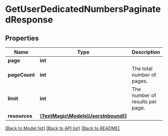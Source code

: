 # GetUserDedicatedNumbersPaginatedResponse

## Properties
Name | Type | Description | Notes
------------ | ------------- | ------------- | -------------
**page** | **int** |  | 
**pageCount** | **int** | The total number of pages. | 
**limit** | **int** | The number of results per page. | 
**resources** | [**\TextMagic\Models\UsersInbound[]**](UsersInbound.md) |  | 

[[Back to Model list]](../README.md#documentation-for-models) [[Back to API list]](../README.md#documentation-for-api-endpoints) [[Back to README]](../README.md)


